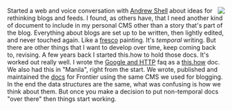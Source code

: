 <img src="http://scripting.com/images/2020/10/20/sistine.png" border="0" align="right">Started a web and voice conversation with <a href="https://blog.andrewshell.org/rethinking-blogs/">Andrew Shell</a> about ideas for rethinking blogs and feeds. I found, as others have, that I need another kind of document to include in my personal CMS other than a story that's part of the blog. Everything about blogs are set up to be written, then lightly edited, and never touched again. Like a <a href="https://en.wikipedia.org/wiki/Fresco">fresco</a> painting. It's <i>temporal</i> writing. But there are other things that I want to develop over time, keep coming back to, revising. A few years back I started this.how to hold those docs. It's worked out really well. I wrote the <a href="http://this.how/googleAndHttp/">Google and HTTP</a> faq as a <a href="http://this.how/">this.how</a> doc. We also had this in "Manila", right from the start. We wrote, published and maintained the <a href="http://frontier.userland.com/">docs</a> for Frontier using the same CMS we used for blogging. In the end the data structures are the same, what was confusing is how we think about them. But once you make a decision to put non-temporal docs "over there" then things start working. 

